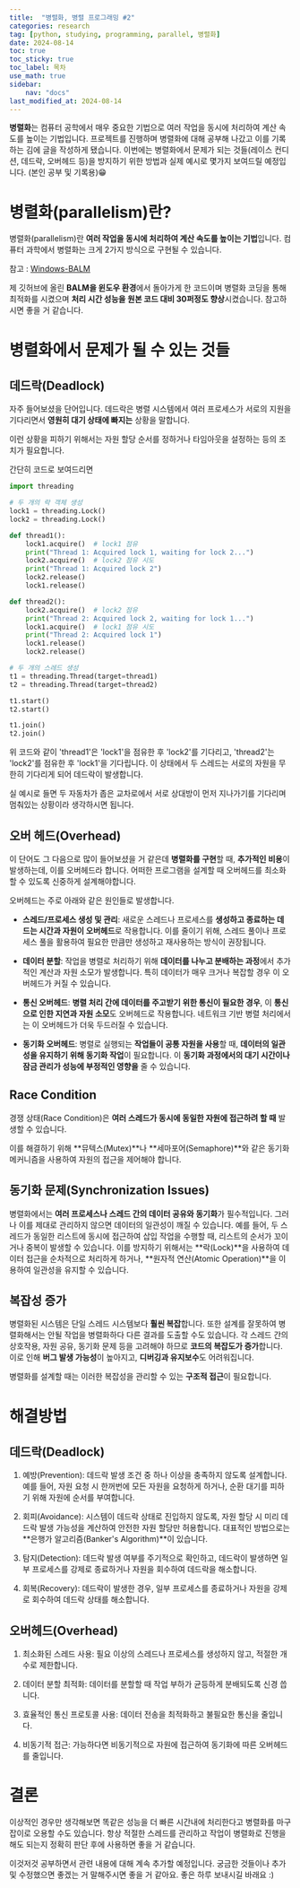 ```yaml
---
title:  "병렬화, 병렬 프로그래밍 #2" 
categories: research
tag: [python, studying, programming, parallel, 병렬화]
date: 2024-08-14
toc: true
toc_sticky: true
toc_label: 목차
use_math: true
sidebar:
    nav: "docs"
last_modified_at: 2024-08-14
---
```


**병렬화**는 컴퓨터 공학에서 매우 중요한 기법으로 여러 작업을 동시에 처리하여 계산 속도를 높이는 기법입니다. 프로젝트를 진행하며 병렬화에 대해 공부해 나갔고 이를 기록하는 김에 글을 작성하게 됐습니다. 이번에는 병렬화에서 문제가 되는 것들(레이스 컨디션, 데드락, 오버헤드 등)을 방지하기 위한 방법과 실제 예시로 몇가지 보여드릴 예정입니다. (본인 공부 및 기록용)😁

# 병렬화(parallelism)란?
병렬화(parallelism)란 **여러 작업을 동시에 처리하여 계산 속도를 높이는 기법**입니다. 컴퓨터 과학에서 병렬화는 크게 2가지 방식으로 구현될 수 있습니다.

참고 : [Windows-BALM](https://github.com/byeol3325/Windows-BALM-Enhanced-Time-Performance)

제 깃허브에 올린 **BALM을 윈도우 환경**에서 돌아가게 한 코드이며 병렬화 코딩을 통해 최적화를 시켰으며 **처리 시간 성능을 원본 코드 대비 30퍼정도 향상**시켰습니다. 참고하시면 좋을 거 같습니다.

# 병렬화에서 문제가 될 수 있는 것들

## 데드락(Deadlock)
자주 들어보셨을 단어입니다. 데드락은 병렬 시스템에서 여러 프로세스가 서로의 지원을 기다리면서 **영원히 대기 상태에 빠지는** 상황을 말합니다. 

이런 상황을 피하기 위해서는 자원 할당 순서를 정하거나 타임아웃을 설정하는 등의 조치가 필요합니다.


간단히 코드로 보여드리면

```python
import threading

# 두 개의 락 객체 생성
lock1 = threading.Lock()
lock2 = threading.Lock()

def thread1():
    lock1.acquire()  # lock1 점유
    print("Thread 1: Acquired lock 1, waiting for lock 2...")
    lock2.acquire()  # lock2 점유 시도
    print("Thread 1: Acquired lock 2")
    lock2.release()
    lock1.release()

def thread2():
    lock2.acquire()  # lock2 점유
    print("Thread 2: Acquired lock 2, waiting for lock 1...")
    lock1.acquire()  # lock1 점유 시도
    print("Thread 2: Acquired lock 1")
    lock1.release()
    lock2.release()

# 두 개의 스레드 생성
t1 = threading.Thread(target=thread1)
t2 = threading.Thread(target=thread2)

t1.start()
t2.start()

t1.join()
t2.join()
```

위 코드와 같이 'thread1'은 'lock1'을 점유한 후 'lock2'를 기다리고, 'thread2'는 'lock2'를 점유한 후 'lock1'을 기다립니다. 이 상태에서 두 스레드는 서로의 자원을 무한히 기다리게 되어 데드락이 발생합니다.

실 예시로 들면 두 자동차가 좁은 교차로에서 서로 상대방이 먼저 지나가기를 기다리며 멈춰있는 상황이라 생각하시면 됩니다.

## 오버 헤드(Overhead)
이 단어도 그 다음으로 많이 들어보셨을 거 같은데 **병렬화를 구현**할 때, **추가적인 비용**이 발생하는데, 이를 오버헤드라 합니다.
어떠한 프로그램을 설계할 때 오버헤드를 최소화할 수 있도록 신중하게 설계해야합니다.

오버헤드는 주로 아래와 같은 원인들로 발생합니다.
- **스레드/프로세스 생성 및 관리**: 새로운 스레드나 프로세스를 **생성하고 종료하는 데 드는 시간과 자원이 오버헤드**로 작용합니다. 이를 줄이기 위해, 스레드 풀이나 프로세스 풀을 활용하여 필요한 만큼만 생성하고 재사용하는 방식이 권장됩니다.

- **데이터 분할**: 작업을 병렬로 처리하기 위해 **데이터를 나누고 분배하는 과정**에서 추가적인 계산과 자원 소모가 발생합니다. 특히 데이터가 매우 크거나 복잡할 경우 이 오버헤드가 커질 수 있습니다.

- **통신 오버헤드**: **병렬 처리 간에 데이터를 주고받기 위한 통신이 필요한 경우**, 이 **통신으로 인한 지연과 자원 소모**도 오버헤드로 작용합니다. 네트워크 기반 병렬 처리에서는 이 오버헤드가 더욱 두드러질 수 있습니다.

- **동기화 오버헤드**: 병렬로 실행되는 **작업들이 공통 자원을 사용**할 때, **데이터의 일관성을 유지하기 위해 동기화 작업**이 필요합니다. 이 **동기화 과정에서의 대기 시간이나 잠금 관리가 성능에 부정적인 영향을** 줄 수 있습니다.

## Race Condition
경쟁 상태(Race Condition)은 **여러 스레드가 동시에 동일한 자원에 접근하려 할 때** 발생할 수 있습니다.

이를 해결하기 위해 **뮤텍스(Mutex)**나 **세마포어(Semaphore)**와 같은 동기화 메커니즘을 사용하여 자원의 접근을 제어해야 합니다.

## 동기화 문제(Synchronization Issues)
병렬화에서는 **여러 프로세스나 스레드 간의 데이터 공유와 동기화**가 필수적입니다. 그러나 이를 제대로 관리하지 않으면 데이터의 일관성이 깨질 수 있습니다. 예를 들어, 두 스레드가 동일한 리스트에 동시에 접근하여 삽입 작업을 수행할 때, 리스트의 순서가 꼬이거나 중복이 발생할 수 있습니다. 이를 방지하기 위해서는 **락(Lock)**을 사용하여 데이터 접근을 순차적으로 처리하게 하거나, **원자적 연산(Atomic Operation)**을 이용하여 일관성을 유지할 수 있습니다.

## 복잡성 증가
병렬화된 시스템은 단일 스레드 시스템보다 **훨씬 복잡**합니다. 또한 설계를 잘못하여 병렬화해서는 안될 작업을 병렬화하다 다른 결과를 도출할 수도 있습니다. 각 스레드 간의 상호작용, 자원 공유, 동기화 문제 등을 고려해야 하므로 **코드의 복잡도가 증가**합니다. 이로 인해 **버그 발생 가능성**이 높아지고, **디버깅과 유지보수**도 어려워집니다. 

병렬화를 설계할 때는 이러한 복잡성을 관리할 수 있는 **구조적 접근**이 필요합니다.


# 해결방법

## 데드락(Deadlock)
1. 예방(Prevention): 데드락 발생 조건 중 하나 이상을 충족하지 않도록 설계합니다. 예를 들어, 자원 요청 시 한꺼번에 모든 자원을 요청하게 하거나, 순환 대기를 피하기 위해 자원에 순서를 부여합니다.

2. 회피(Avoidance): 시스템이 데드락 상태로 진입하지 않도록, 자원 할당 시 미리 데드락 발생 가능성을 계산하여 안전한 자원 할당만 허용합니다. 대표적인 방법으로는 **은행가 알고리즘(Banker's Algorithm)**이 있습니다.

3. 탐지(Detection): 데드락 발생 여부를 주기적으로 확인하고, 데드락이 발생하면 일부 프로세스를 강제로 종료하거나 자원을 회수하여 데드락을 해소합니다.

4. 회복(Recovery): 데드락이 발생한 경우, 일부 프로세스를 종료하거나 자원을 강제로 회수하여 데드락 상태를 해소합니다.


## 오버헤드(Overhead)
1. 최소화된 스레드 사용: 필요 이상의 스레드나 프로세스를 생성하지 않고, 적절한 개수로 제한합니다.

2. 데이터 분할 최적화: 데이터를 분할할 때 작업 부하가 균등하게 분배되도록 신경 씁니다.

3. 효율적인 통신 프로토콜 사용: 데이터 전송을 최적화하고 불필요한 통신을 줄입니다.

4. 비동기적 접근: 가능하다면 비동기적으로 자원에 접근하여 동기화에 따른 오버헤드를 줄입니다.


# 결론
이상적인 경우만 생각해보면 똑같은 성능을 더 빠른 시간내에 처리한다고 병렬화를 마구잡이로 오용할 수도 있습니다. 항상 적절한 스레드를 관리하고 작업이 병렬화로 진행을 해도 되는지 정확히 판단 후에 사용하면 좋을 거 같습니다.


이것저것 공부하면서 관련 내용에 대해 계속 추가할 예정입니다. 궁금한 것들이나 추가 및 수정했으면 좋겠는 거 말해주시면 좋을 거 같아요.
좋은 하루 보내시길 바래요 :)